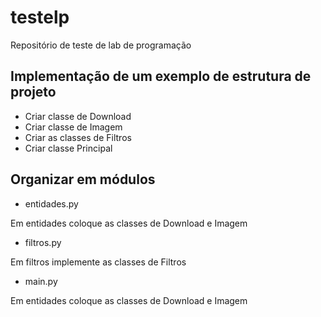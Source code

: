 # testelp
Repositório de teste de lab de programação

## Implementação de um exemplo de estrutura de projeto 

- Criar classe de Download
- Criar classe de Imagem
- Criar as classes de Filtros
- Criar classe Principal

## Organizar em módulos

- entidades.py
  
Em entidades coloque as classes de Download e Imagem

- filtros.py
  
Em filtros implemente as classes de Filtros

- main.py
  
Em entidades coloque as classes de Download e Imagem
